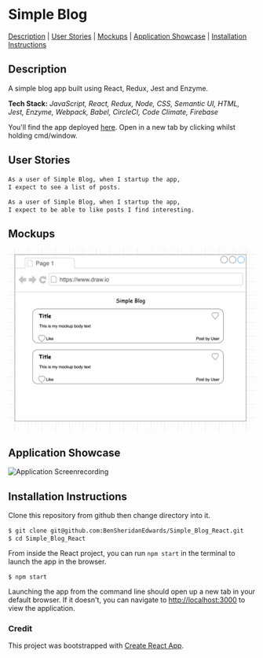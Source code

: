 # Simple Blog

[Description](#description) | [User Stories](#user-stories) | [Mockups](#mockups) | [Application Showcase](#app-showcase) | [Installation Instructions](#installation)

## <a name="description">Description</a>

A simple blog app built using React, Redux, Jest and Enzyme.

**Tech Stack:** *JavaScript, React, Redux, Node, CSS, Semantic UI, HTML, Jest, Enzyme, Webpack, Babel, CircleCI, Code Climate, Firebase*

You'll find the app deployed [here](https://simple-blog-react-fb7e3.web.app/). Open in a new tab by clicking whilst holding cmd/window.

## <a name="user-stories">User Stories</a>

```
As a user of Simple Blog, when I startup the app,
I expect to see a list of posts. 
```

```
As a user of Simple Blog, when I startup the app,
I expect to be able to like posts I find interesting. 
```

## <a name="mockups">Mockups</a>

![Mockup](https://github.com/BenSheridanEdwards/Simple_Blog_React/blob/master/images/Mockups/Mockup-PostList.png)

## <a name="app-showcase">Application Showcase</a>

![Application Screenrecording](https://github.com/BenSheridanEdwards/Simple_Blog_React/blob/master/images/Showcase/SimpleBlog-AppShowcase.gif)

## <a name="installation">Installation Instructions</a>

Clone this repository from github then change directory into it.

```
$ git clone git@github.com:BenSheridanEdwards/Simple_Blog_React.git
$ cd Simple_Blog_React
```

From inside the React project, you can run `npm start` in the terminal to launch the app in the browser.

```
$ npm start
```

Launching the app from the command line should open up a new tab in your default browser. If it doesn't, you can navigate to [http://localhost:3000](http://localhost:3000) to view the application.<br />

### Credit

This project was bootstrapped with [Create React App](https://github.com/facebook/create-react-app).
